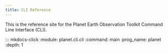 ```yaml
---
title: CLI Reference
---
```


This is the reference site for the Planet Earth Observation Toolkit Command Line Interface (CLI).

::: mkdocs-click
    :module: planet.cli.cli
    :command: main 
    :prog_name: planet
    :depth: 1
